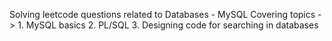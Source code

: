 Solving leetcode questions related to Databases - MySQL
Covering topics ->
                1. MySQL basics
                2. PL/SQL
                3. Designing code for searching in databases
